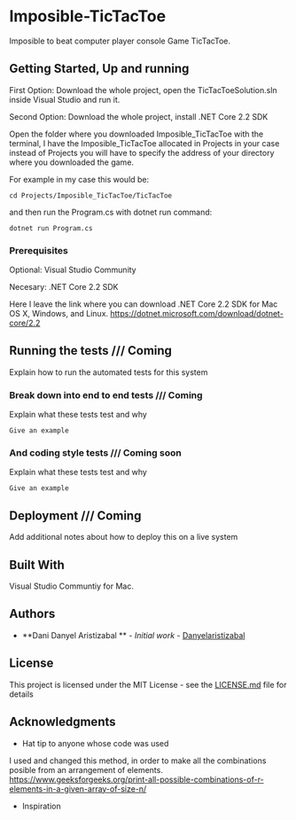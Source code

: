 # Imposible-TicTacToe
Imposible to beat computer player console Game TicTacToe.  

## Getting Started, Up and running

First Option: 
Download the whole project, open the TicTacToeSolution.sln inside Visual Studio and run it. 

Second Option: 
Download the whole project, install .NET Core 2.2 SDK 

Open the folder where you downloaded Imposible_TicTacToe with the terminal, 
I have the Imposible_TicTacToe allocated in Projects
in your case instead of Projects you will have to specify the address of 
your directory where you downloaded the game. 

For example in my case this would be: 
```
cd Projects/Imposible_TicTacToe/TicTacToe 
```

and then run the Program.cs with dotnet run command:
```
dotnet run Program.cs 
```

### Prerequisites

Optional: Visual Studio Community 

Necesary: .NET Core 2.2 SDK

Here I leave the link where you can download .NET Core 2.2 SDK for Mac OS X, Windows, and Linux. 
https://dotnet.microsoft.com/download/dotnet-core/2.2

## Running the tests /// Coming 

Explain how to run the automated tests for this system

### Break down into end to end tests /// Coming

Explain what these tests test and why

```
Give an example
```

### And coding style tests /// Coming soon 

Explain what these tests test and why

```
Give an example
```

## Deployment /// Coming

Add additional notes about how to deploy this on a live system

## Built With 
Visual Studio Communtiy for Mac. 

## Authors

* **Dani Danyel Aristizabal ** - *Initial work* - [Danyelaristizabal](https://github.com/Danyelaristizabal)

## License

This project is licensed under the MIT License - see the [LICENSE.md](LICENSE.md) file for details

## Acknowledgments

* Hat tip to anyone whose code was used

I used and changed this method, in order to make all the combinations posible from an arrangement of elements.
https://www.geeksforgeeks.org/print-all-possible-combinations-of-r-elements-in-a-given-array-of-size-n/

* Inspiration
